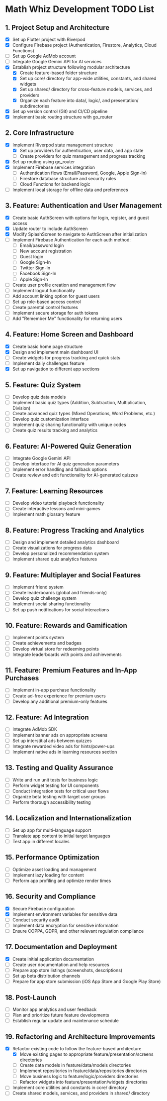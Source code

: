 # Math Whiz Development TODO List

## 1. Project Setup and Architecture
- [x] Set up Flutter project with Riverpod
- [x] Configure Firebase project (Authentication, Firestore, Analytics, Cloud Functions)
- [ ] Set up Google AdMob account
- [ ] Integrate Google Gemini API for AI services
- [x] Establish project structure following modular architecture
  - [x] Create feature-based folder structure
  - [x] Set up core/ directory for app-wide utilities, constants, and shared widgets
  - [x] Set up shared/ directory for cross-feature models, services, and providers
  - [x] Organize each feature into data/, logic/, and presentation/ subdirectories
- [x] Set up version control (Git) and CI/CD pipeline
- [x] Implement basic routing structure with go_router

## 2. Core Infrastructure
- [x] Implement Riverpod state management structure
  - [x] Set up providers for authentication, user data, and app state
  - [ ] Create providers for quiz management and progress tracking
- [x] Set up routing using go_router
- [x] Implement Firebase services integration
  - [ ] Authentication flows (Email/Password, Google, Apple Sign-In)
  - [ ] Firestore database structure and security rules
  - [ ] Cloud Functions for backend logic
- [ ] Implement local storage for offline data and preferences

## 3. Feature: Authentication and User Management
- [x] Create basic AuthScreen with options for login, register, and guest access
- [x] Update router to include AuthScreen
- [x] Modify SplashScreen to navigate to AuthScreen after initialization
- [ ] Implement Firebase Authentication for each auth method:
  - [ ] Email/password login
  - [ ] New account registration
  - [ ] Guest login
  - [ ] Google Sign-In
  - [ ] Twitter Sign-In
  - [ ] Facebook Sign-In
  - [ ] Apple Sign-In
- [ ] Create user profile creation and management flow
- [ ] Implement logout functionality
- [ ] Add account linking option for guest users
- [ ] Set up role-based access control
- [ ] Create parental control features
- [ ] Implement secure storage for auth tokens
- [ ] Add "Remember Me" functionality for returning users

## 4. Feature: Home Screen and Dashboard
- [x] Create basic home page structure
- [x] Design and implement main dashboard UI
- [ ] Create widgets for progress tracking and quick stats
- [ ] Implement daily challenges feature
- [x] Set up navigation to different app sections

## 5. Feature: Quiz System
- [ ] Develop quiz data models
- [ ] Implement basic quiz types (Addition, Subtraction, Multiplication, Division)
- [ ] Create advanced quiz types (Mixed Operations, Word Problems, etc.)
- [ ] Develop quiz customization interface
- [ ] Implement quiz sharing functionality with unique codes
- [ ] Create quiz results tracking and analytics

## 6. Feature: AI-Powered Quiz Generation
- [ ] Integrate Google Gemini API
- [ ] Develop interface for AI quiz generation parameters
- [ ] Implement error handling and fallback options
- [ ] Create review and edit functionality for AI-generated quizzes

## 7. Feature: Learning Resources
- [ ] Develop video tutorial playback functionality
- [ ] Create interactive lessons and mini-games
- [ ] Implement math glossary feature

## 8. Feature: Progress Tracking and Analytics
- [ ] Design and implement detailed analytics dashboard
- [ ] Create visualizations for progress data
- [ ] Develop personalized recommendation system
- [ ] Implement shared quiz analytics features

## 9. Feature: Multiplayer and Social Features
- [ ] Implement friend system
- [ ] Create leaderboards (global and friends-only)
- [ ] Develop quiz challenge system
- [ ] Implement social sharing functionality
- [ ] Set up push notifications for social interactions

## 10. Feature: Rewards and Gamification
- [ ] Implement points system
- [ ] Create achievements and badges
- [ ] Develop virtual store for redeeming points
- [ ] Integrate leaderboards with points and achievements

## 11. Feature: Premium Features and In-App Purchases
- [ ] Implement in-app purchase functionality
- [ ] Create ad-free experience for premium users
- [ ] Develop any additional premium-only features

## 12. Feature: Ad Integration
- [ ] Integrate AdMob SDK
- [ ] Implement banner ads on appropriate screens
- [ ] Set up interstitial ads between quizzes
- [ ] Integrate rewarded video ads for hints/power-ups
- [ ] Implement native ads in learning resources section

## 13. Testing and Quality Assurance
- [ ] Write and run unit tests for business logic
- [ ] Perform widget testing for UI components
- [ ] Conduct integration tests for critical user flows
- [ ] Organize beta testing with target user groups
- [ ] Perform thorough accessibility testing

## 14. Localization and Internationalization
- [ ] Set up app for multi-language support
- [ ] Translate app content to initial target languages
- [ ] Test app in different locales

## 15. Performance Optimization
- [ ] Optimize asset loading and management
- [ ] Implement lazy loading for content
- [ ] Perform app profiling and optimize render times

## 16. Security and Compliance
- [x] Secure Firebase configuration
- [x] Implement environment variables for sensitive data
- [ ] Conduct security audit
- [ ] Implement data encryption for sensitive information
- [ ] Ensure COPPA, GDPR, and other relevant regulation compliance

## 17. Documentation and Deployment
- [x] Create initial application documentation
- [ ] Create user documentation and help resources
- [ ] Prepare app store listings (screenshots, descriptions)
- [ ] Set up beta distribution channels
- [ ] Prepare for app store submission (iOS App Store and Google Play Store)

## 18. Post-Launch
- [ ] Monitor app analytics and user feedback
- [ ] Plan and prioritize future feature developments
- [ ] Establish regular update and maintenance schedule

## 19. Refactoring and Architecture Improvements
- [x] Refactor existing code to follow the feature-based architecture
  - [x] Move existing pages to appropriate feature/presentation/screens directories
  - [ ] Create data models in feature/data/models directories
  - [ ] Implement repositories in feature/data/repositories directories
  - [ ] Move business logic to feature/logic/providers directories
  - [ ] Refactor widgets into feature/presentation/widgets directories
- [ ] Implement core utilities and constants in core/ directory
- [ ] Create shared models, services, and providers in shared/ directory